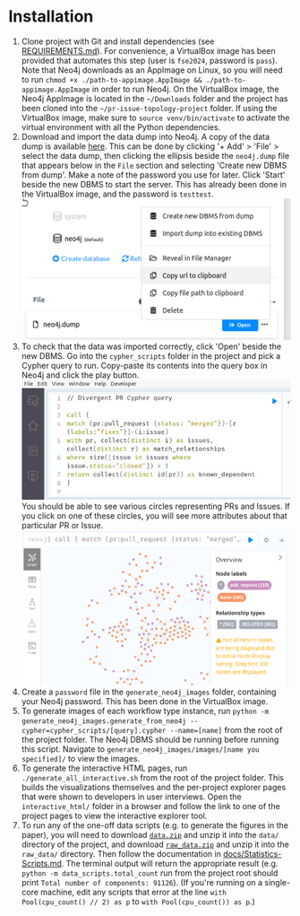 # Installation

1. Clone project with Git and install dependencies (see [REQUIREMENTS.md](./REQUIREMENTS.md)). For convenience, a VirtualBox image has been provided that automates this step (user is `fse2024`, password is `pass`). Note that Neo4j downloads as an AppImage on Linux, so you will need to run `chmod +x ./path-to-appimage.AppImage && ./path-to-appimage.AppImage` in order to run Neo4j. On the VirtualBox image, the Neo4j AppImage is located in the `~/Downloads` folder and the project has been cloned into the `~/pr-issue-topology-project` folder. If using the VirtualBox image, make sure to `source venv/bin/activate` to activate the virtual environment with all the Python dependencies.
2. Download and import the data dump into Neo4j. A copy of the data dump is available [here](https://osf.io/3kexy). This can be done by clicking '+ Add' > 'File' > select the data dump, then clicking the ellipsis beside the `neo4j.dump` file that appears below in the `File` section and selecting 'Create new DBMS from dump'. Make a note of the password you use for later. Click 'Start' beside the new DBMS to start the server. This has already been done in the VirtualBox image, and the password is `testtest`.
   ![Creating a DBMS from the dump](./docs/images/neo4j_create.png)
3. To check that the data was imported correctly, click 'Open' beside the new DBMS. Go into the `cypher_scripts` folder in the project and pick a Cypher query to run. Copy-paste its contents into the query box in Neo4j and click the play button.
   ![Running a query](./docs/images/neo4j_query.png)
   You should be able to see various circles representing PRs and Issues. If you click on one of these circles, you will see more attributes about that particular PR or Issue.
   ![Query results](./docs/images/neo4j_result.png)
4. Create a `password` file in the `generate_neo4j_images` folder, containing your Neo4j password. This has been done in the VirtualBox image.
5. To generate images of each workflow type instance, run `python -m generate_neo4j_images.generate_from_neo4j --cypher=cypher_scripts/[query].cypher --name=[name]` from the root of the project folder. The Neo4j DBMS should be running before running this script. Navigate to `generate_neo4j_images/images/[name you specified]/` to view the images.
6. To generate the interactive HTML pages, run `./generate_all_interactive.sh` from the root of the project folder. This builds the visualizations themselves and the per-project explorer pages that were shown to developers in user interviews. Open the `interactive_html/` folder in a browser and follow the link to one of the project pages to view the interactive explorer tool.
7. To run any of the one-off data scripts (e.g. to generate the figures in the paper), you will need to download [`data.zip`](https://osf.io/n5apk) and unzip it into the `data/` directory of the project, and download [`raw_data.zip`](https://osf.io/z695u) and unzip it into the `raw_data/` directory. Then follow the documentation in [docs/Statistics-Scripts.md](./docs/Statistics-Scripts.md). The terminal output will return the appropriate result (e.g. `python -m data_scripts.total_count` run from the project root should print `Total number of components: 91126`). (If you're running on a single-core machine, edit any scripts that error at the line `with Pool(cpu_count() // 2) as p` to `with Pool(cpu_count()) as p`.)
